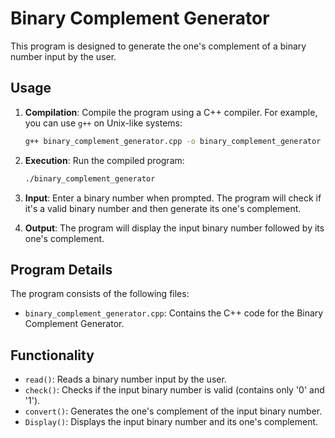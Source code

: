 # Binary Complement Generator

This program is designed to generate the one's complement of a binary number input by the user.

## Usage

1. **Compilation**: Compile the program using a C++ compiler. For example, you can use `g++` on Unix-like systems:

    ```bash
    g++ binary_complement_generator.cpp -o binary_complement_generator
    ```

2. **Execution**: Run the compiled program:

    ```bash
    ./binary_complement_generator
    ```

3. **Input**: Enter a binary number when prompted. The program will check if it's a valid binary number and then generate its one's complement.

4. **Output**: The program will display the input binary number followed by its one's complement.

## Program Details

The program consists of the following files:

- `binary_complement_generator.cpp`: Contains the C++ code for the Binary Complement Generator.

## Functionality

- `read()`: Reads a binary number input by the user.
- `check()`: Checks if the input binary number is valid (contains only '0' and '1').
- `convert()`: Generates the one's complement of the input binary number.
- `Display()`: Displays the input binary number and its one's complement.

